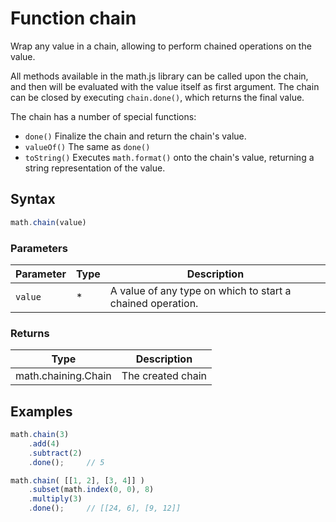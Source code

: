 # Function chain

Wrap any value in a chain, allowing to perform chained operations on
the value.

All methods available in the math.js library can be called upon the chain,
and then will be evaluated with the value itself as first argument.
The chain can be closed by executing `chain.done()`, which returns
the final value.

The chain has a number of special functions:

- `done()`     Finalize the chain and return the chain's value.
- `valueOf()`  The same as `done()`
- `toString()` Executes `math.format()` onto the chain's value, returning
               a string representation of the value.


## Syntax

```js
math.chain(value)
```

### Parameters

Parameter | Type | Description
--------- | ---- | -----------
`value` | * | A value of any type on which to start a chained operation.

### Returns

Type | Description
---- | -----------
math.chaining.Chain | The created chain


## Examples

```js
math.chain(3)
    .add(4)
    .subtract(2)
    .done();     // 5

math.chain( [[1, 2], [3, 4]] )
    .subset(math.index(0, 0), 8)
    .multiply(3)
    .done();     // [[24, 6], [9, 12]]
```




<!-- Note: This file is automatically generated from source code comments. Changes made in this file will be overridden. -->

